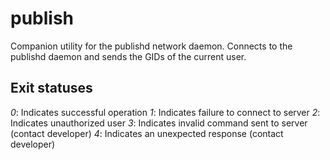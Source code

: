 # publish
Companion utility for the publishd network daemon. Connects to the publishd daemon and sends the GIDs of the current user.

## Exit statuses
*0*: Indicates successful operation
*1*: Indicates failure to connect to server
*2*: Indicates unauthorized user
*3*: Indicates invalid command sent to server (contact developer)
*4*: Indicates an unexpected response (contact developer)
